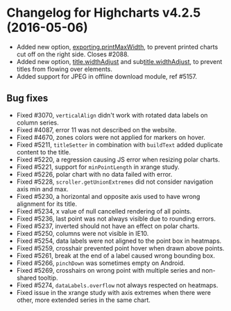 # Changelog for Highcharts v4.2.5 (2016-05-06)
        
- Added new option, [exporting.printMaxWidth](https://api.highcharts.com/highcharts#exporting.printMaxWidth), to prevent printed charts cut off on the right side. Closes #2088.
- Added new option, [title.widthAdjust](https://api.highcharts.com/highcharts#title.widthAdjust) and sub[title.widthAdjust](https://api.highcharts.com/highcharts#title.widthAdjust), to prevent titles from flowing over elements.
- Added support for JPEG in offline download module, ref #5157.

## Bug fixes
- Fixed #3070, `verticalAlign` didn't work with rotated data labels on column series.
- Fixed #4087, error 11 was not described on the website.
- Fixed #4670, zones colors were not applied for markers on hover.
- Fixed #5211, `titleSetter` in combination with `buildText` added duplicate content to the title.
- Fixed #5220, a regression causing JS error when resizing polar charts.
- Fixed #5221, support for `minPointLength` in xrange study.
- Fixed #5226, polar chart with no data failed with error.
- Fixed #5228, `scroller.getUnionExtremes` did not consider navigation axis min and max.
- Fixed #5230, a horizontal and opposite axis used to have wrong alignment for its title.
- Fixed #5234, x value of null cancelled rendering of all points.
- Fixed #5236, last point was not always visible due to rounding errors.
- Fixed #5237, inverted should not have an effect on polar charts.
- Fixed #5250, columns were not visible in IE10.
- Fixed #5254, data labels were not aligned to the point box in heatmaps.
- Fixed #5259, crosshair prevented point hover when drawn above points.
- Fixed #5261, break at the end of a label caused wrong bounding box.
- Fixed #5266, `pinchDown` was sometimes empty on Android.
- Fixed #5269, crosshairs on wrong point with multiple series and non-shared tooltip.
- Fixed #5274, `dataLabels.overflow` not always respected on heatmaps.
- Fixed issue in the xrange study with axis extremes when there were other, more extended series in the same chart.